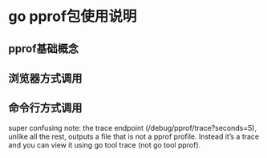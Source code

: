# go pprof包使用说明

## pprof基础概念






## 浏览器方式调用


## 命令行方式调用

super confusing note: the trace endpoint (/debug/pprof/trace?seconds=5), unlike all the rest, outputs a file that is not a pprof profile. Instead it’s a trace and you can view it using go tool trace (not go tool pprof).
